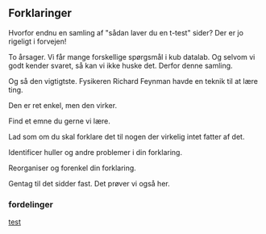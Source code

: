 ## Forklaringer

Hvorfor endnu en samling af "sådan laver du en t-test" sider? Der er jo rigeligt i
forvejen!

To årsager. Vi får mange forskellige spørgsmål i kub datalab. Og selvom vi 
godt kender svaret, så kan vi ikke huske det. Derfor denne samling.

Og så den vigtigtste. Fysikeren Richard Feynman havde en teknik til at lære ting.

Den er ret enkel, men den virker. 

Find et emne du gerne vi lære.

Lad som om du skal forklare det til nogen der virkelig intet fatter af det.

Identificer huller og andre problemer i din forklaring.

Reorganiser og forenkel din forklaring.

Gentag til det sidder fast. Det prøver vi også her.



### fordelinger

[test](fordeling-normal.Rmd)
